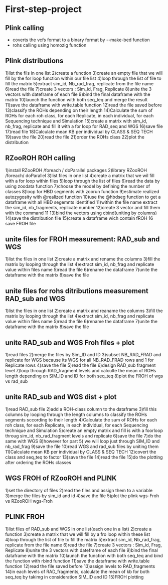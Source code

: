 # First-step-project
## Plink calling

- coverts the vcfs format to a binary format by --make-bed function
- rohs calling using homozig function

## Plink distributions

1)list the fils in one list
2)create a function
3)create an empty file that we will fill by the for loop function within our file list
4)loop through the list of file to fill the matrix
5)extract sim_id, Nb_rad_frag, replicate from the file name
6)read the file
7)create 3 vectors : Sim_id, Frag, Replicate
8)unite the 3 vectors with dateframe of each file
9)bind the final dataframe with the matrix
10)launch the function with both seq_teq and merge the result
11)save the dataframe with write.table function
12)read the file saved before
13)classify the ROHs depending on their length
14)Calculate the sum of ROHs for each roh class, for each Replicate, in each individual, for each Sequencing technique and Simulation
15)create a matrix with sim_id, nb_frag, replicate and fill it with a for loop for RAD_seq and WGS
16)save file
17)read file
18)Calculate mean KB per individual by CLASS & SEQ TECH
19)save the file
20)read the file
21)order the ROHs class
22)plot the distribution

## RZooROH ROH calling

1)install RZooROH /foreach / doParallel packages
2)library RZooROH /foreach/ doParallel
3)list files in one list
4)create a matrix that we wil fill with a for loop within files
5)loop through the list of files
6)read the data by using zoodata function
7)choose the model by defining the number of classes
8)loop for HBD segments with zoorun function
9)estimate realized autozygosity with @realized function
10)use the @hbdseg function to get a dataframe with all HBD segemnts identified
11)within the file name extract the sim_id, nb_fragments, replicate number
12)create 3 vector and fill them with the command 11
13)bind the vectors using cbind(uniting by columns)
14)save the distribution file
15)create a dataframe wich contain fROH
16 save FROH file 

## unite files for FROH measurement: RAD_sub and WGS

1)list the files in one list
2)create a matrix and rename the columns
3)fill the matrix by looping through the list
4)extract sim_id, nb_frag and replicate value within files name
5)read the file
6)rename the dataframe
7)unite the dataframe with the matrix
8)save the file 

## unite files for rohs ditributions measurement RAD_sub and WGS

1)list the files in one list
2)create a matrix and reaname the columns
3)fill the matrix by looping through the list
4)extract sim_id, nb_frag and replicate value within files name
5)read the file
6)rename the dataframe
7)unite the dataframe with the matrix
8)save the file 

## unite RAD_sub and WGS Froh files + plot

1)read files 
2)merge the files by Sim_ID and ID 
3)subset NB_RAD_FRAD and replicate for WGS because its WGS for all NB_RAD_FRAD rows and 1 for Replicate rows
4)save the file
5)read the file
6)design RAD_sub fragment level
7)loop through RAD_fragment levels and calculte the mean of ROHs length depending on SIM_ID  and ID for both seq_teq
8)plot the FROH of wgs vs rad_sub

## unite RAD_sub and WGS dist + plot

1)read RAD_sub file
2)add a ROH-class column to the dataframe
3)fill this columns by looping through the length columns to classify the ROHs segments sccording to their length
4)Calculate the sum of ROHs for each roh class, for each Replicate, in each individual, for each Sequencing technique and Simulation
5)create an empty matrix and fill is with a foorloop throug sim_id, nb_rad_fragment levels and replicate
6)save the file
7)do the same with WGS 
8)however for part 5) we will loop just through SIM_ID and nb_rad_frag
9)save the file
10)read WGS and rad_sub files by uniting them
11)Calculate mean KB per individual by CLASS & SEQ TECH
12)covert the class and seq_teq to factor
13)save the file
14)read the file
15)do the plotting after ordering the ROHs classes

## WGS FROH of RZooROH and PLINK

1)set the directory of files
2)read the files and assign them to a variable
3)merge the files by sim_id and id
4)save the file
5)plot the plink wgs-Froh vs RZooROH wgs-Froh 


## PLINK FROH

1)list files of RAD_sub and WGS in one list(each one in a list)
2)create a function
3)create a matrix that we will fill by a fro loop within these list
4)loop through the list of file to fill the matrix
5)extract sim_id, Nb_rad_frag, replicate from the file name
6)read the file
7)create 3 vectors : Sim_id, Frag, Replicate
8)unite the 3 vectors with dateframe of each file
9)bind the final dataframe with the matrix
10)launch the function with both seq_teq and bind the function with rbind function
11)save the dataframe with write.table function
12)read the file saved before
13)assign levels to RAD_fragments
14)in each levels of RAD_fragments, calculate the mean of kb for both seq_teq by takimg in consideration SIM_ID and ID
15)FROH plotting
